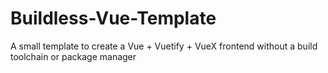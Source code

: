# Buildless-Vue-Template

A small template to create a Vue + Vuetify + VueX frontend without a build toolchain or package manager